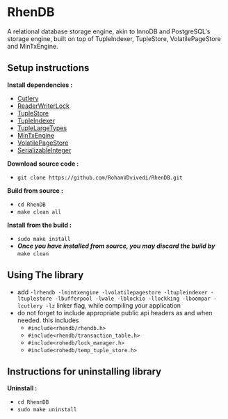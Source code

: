 # RhenDB
A relational database storage engine, akin to InnoDB and PostgreSQL's storage engine, built on top of TupleIndexer, TupleStore, VolatilePageStore and MinTxEngine.

## Setup instructions
**Install dependencies :**
 * [Cutlery](https://github.com/RohanVDvivedi/Cutlery)
 * [ReaderWriterLock](https://github.com/RohanVDvivedi/ReaderWriterLock)
 * [TupleStore](https://github.com/RohanVDvivedi/TupleStore)
 * [TupleIndexer](https://github.com/RohanVDvivedi/TupleIndexer)
 * [TupleLargeTypes](https://github.com/RohanVDvivedi/TupleLargeTypes)
 * [MinTxEngine](https://github.com/RohanVDvivedi/MinTxEngine)
 * [VolatilePageStore](https://github.com/RohanVDvivedi/VolatilePageStore)
 * [SerializableInteger](https://github.com/RohanVDvivedi/SerializableInteger)

**Download source code :**
 * `git clone https://github.com/RohanVDvivedi/RhenDB.git`

**Build from source :**
 * `cd RhenDB`
 * `make clean all`

**Install from the build :**
 * `sudo make install`
 * ***Once you have installed from source, you may discard the build by*** `make clean`

## Using The library
 * add `-lrhendb -lmintxengine -lvolatilepagestore -ltupleindexer -ltuplestore -lbufferpool -lwale -lblockio -llockking -lboompar -lcutlery -lz` linker flag, while compiling your application
 * do not forget to include appropriate public api headers as and when needed. this includes
   * `#include<rhendb/rhendb.h>`
   * `#include<rhendb/transaction_table.h>`
   * `#include<rohedb/lock_manager.h>`
   * `#include<rohedb/temp_tuple_store.h>`

## Instructions for uninstalling library

**Uninstall :**
 * `cd RhennDB`
 * `sudo make uninstall`
